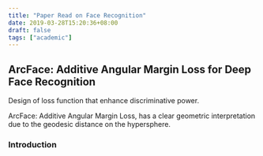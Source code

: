```yaml
---
title: "Paper Read on Face Recognition"
date: 2019-03-28T15:20:36+08:00
draft: false
tags: ["academic"]
---
```


## ArcFace: Additive Angular Margin Loss for Deep Face Recognition

Design of loss function that enhance discriminative power.

ArcFace: Additive Angular Margin Loss, has a clear geometric interpretation due to the geodesic distance on the hypersphere. 

### Introduction


